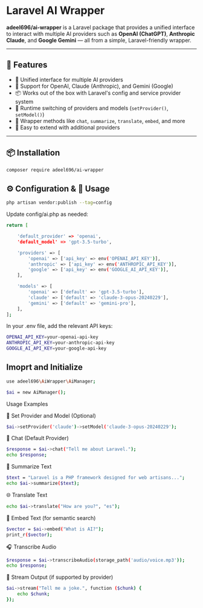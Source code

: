 # Laravel AI Wrapper

**adeel696/ai-wrapper** is a Laravel package that provides a unified interface to interact with multiple AI providers such as **OpenAI (ChatGPT)**, **Anthropic Claude**, and **Google Gemini** — all from a simple, Laravel-friendly wrapper.

---

## 🚀 Features

- 🔌 Unified interface for multiple AI providers
- 🧠 Support for OpenAI, Claude (Anthropic), and Gemini (Google)
- 📦 Works out of the box with Laravel's config and service provider system
- 🔁 Runtime switching of providers and models (`setProvider()`, `setModel()`)
- 🧰 Wrapper methods like `chat`, `summarize`, `translate`, `embed`, and more
- 🧪 Easy to extend with additional providers

---

## 📦 Installation
```bash
composer require adeel696/ai-wrapper
```

## ⚙️ Configuration  & 🧪 Usage
```bash
php artisan vendor:publish --tag=config
```

Update config/ai.php as needed:

```bash
return [

    'default_provider' => 'openai',
    'default_model' => 'gpt-3.5-turbo',

    'providers' => [
        'openai' => ['api_key' => env('OPENAI_API_KEY')],
        'anthropic' => ['api_key' => env('ANTHROPIC_API_KEY')],
        'google' => ['api_key' => env('GOOGLE_AI_API_KEY')],
    ],

    'models' => [
        'openai' => ['default' => 'gpt-3.5-turbo'],
        'claude' => ['default' => 'claude-3-opus-20240229'],
        'gemini' => ['default' => 'gemini-pro'],
    ],
];
```

In your .env file, add the relevant API keys:
```bash
OPENAI_API_KEY=your-openai-api-key
ANTHROPIC_API_KEY=your-anthropic-api-key
GOOGLE_AI_API_KEY=your-google-api-key
```

## Imoprt and Initialize
```bash
use adeel696\AiWrapper\AiManager;

$ai = new AiManager();
```

Usage Examples

🔁 Set Provider and Model (Optional)
```bash
$ai->setProvider('claude')->setModel('claude-3-opus-20240229');
```

💬 Chat (Default Provider)
```bash
$response = $ai->chat("Tell me about Laravel.");
echo $response;
```

📄 Summarize Text
```bash
$text = "Laravel is a PHP framework designed for web artisans...";
echo $ai->summarize($text);
```

🌐 Translate Text
```bash
echo $ai->translate("How are you?", "es");
```

🧠 Embed Text (for semantic search)
```bash
$vector = $ai->embed("What is AI?");
print_r($vector);
```

🎧 Transcribe Audio
```bash
$response = $ai->transcribeAudio(storage_path('audio/voice.mp3'));
echo $response;
```

🧩 Stream Output (if supported by provider)
```bash
$ai->stream("Tell me a joke.", function ($chunk) {
    echo $chunk;
});
```
